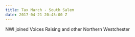 ```yaml
---
title: Tax March - South Salem
date: 2017-04-21 20:45:00 Z
---
```


NWI joined Voices Raising and other Northern Westchester 